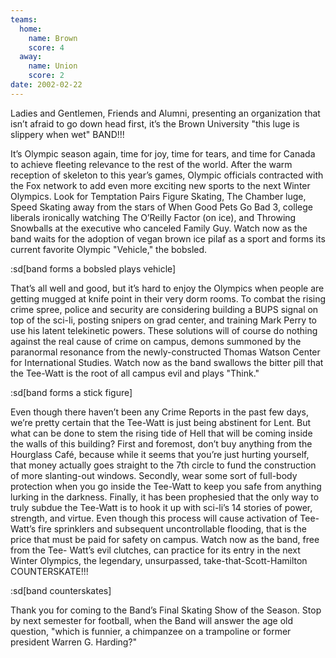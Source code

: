 ```yaml
---
teams:
  home:
    name: Brown
    score: 4
  away:
    name: Union
    score: 2
date: 2002-02-22
---
```


Ladies and Gentlemen, Friends and Alumni, presenting an organization that isn’t afraid to go down head first, it’s the Brown University "this luge is slippery when wet" BAND!!!

It’s Olympic season again, time for joy, time for tears, and time for Canada to achieve fleeting relevance to the rest of the world. After the warm reception of skeleton to this year’s games, Olympic officials contracted with the Fox network to add even more exciting new sports to the next Winter Olympics. Look for Temptation Pairs Figure Skating, The Chamber luge, Speed Skating away from the stars of When Good Pets Go Bad 3, college liberals ironically watching The O’Reilly Factor (on ice), and Throwing Snowballs at the executive who canceled Family Guy. Watch now as the band waits for the adoption of vegan brown ice pilaf as a sport and forms its current favorite Olympic "Vehicle," the bobsled.

:sd[band forms a bobsled plays vehicle]

That’s all well and good, but it’s hard to enjoy the Olympics when people are getting mugged at knife point in their very dorm rooms. To combat the rising crime spree, police and security are considering building a BUPS signal on top of the sci-li, posting snipers on grad center, and training Mark Perry to use his latent telekinetic powers. These solutions will of course do nothing against the real cause of crime on campus, demons summoned by the paranormal resonance from the newly-constructed Thomas Watson Center for International Studies. Watch now as the band swallows the bitter pill that the Tee-Watt is the root of all campus evil and plays "Think."

:sd[band forms a stick figure]

Even though there haven’t been any Crime Reports in the past few days, we’re pretty certain that the Tee-Watt is just being abstinent for Lent. But what can be done to stem the rising tide of Hell that will be coming inside the walls of this building? First and foremost, don’t buy anything from the Hourglass Café, because while it seems that you’re just hurting yourself, that money actually goes straight to the 7th circle to fund the construction of more slanting-out windows. Secondly, wear some sort of full-body protection when you go inside the Tee-Watt to keep you safe from anything lurking in the darkness. Finally, it has been prophesied that the only way to truly subdue the Tee-Watt is to hook it up with sci-li’s 14 stories of power, strength, and virtue. Even though this process will cause activation of Tee-Watt’s fire sprinklers and subsequent uncontrollable flooding, that is the price that must be paid for safety on campus. Watch now as the band, free from the Tee- Watt’s evil clutches, can practice for its entry in the next Winter Olympics, the legendary, unsurpassed, take-that-Scott-Hamilton COUNTERSKATE!!!

:sd[band counterskates]

Thank you for coming to the Band’s Final Skating Show of the Season. Stop by next semester for football, when the Band will answer the age old question, "which is funnier, a chimpanzee on a trampoline or former president Warren G. Harding?"
